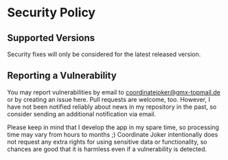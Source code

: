 # Security Policy

## Supported Versions

Security fixes will only be considered for the latest released version.

## Reporting a Vulnerability

You may report vulnerabilities by email to coordinatejoker@gmx-topmail.de or by creating an issue here. Pull requests are welcome, too.
However, I have not been notified reliably about news in my repository in the past, so consider sending an additional notification via email. 

Please keep in mind that I develop the app in my spare time, so processing time may vary from hours to months ;)
Coordinate Joker intentionally does not request any extra rights for using sensitive data or functionality, so chances are good that it is harmless even if a vulnerability is detected.

